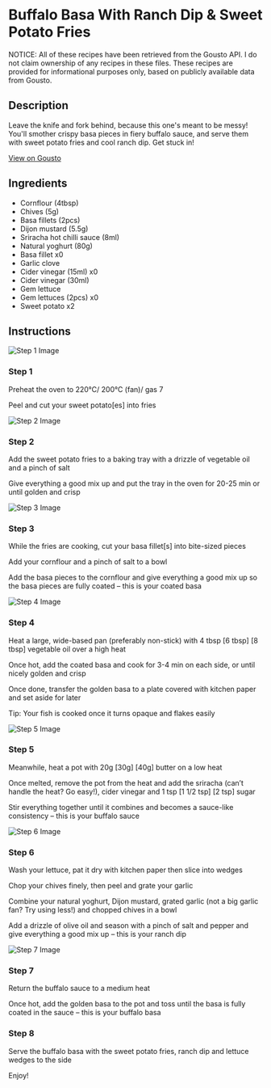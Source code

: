 # Buffalo Basa With Ranch Dip & Sweet Potato Fries

NOTICE: All of these recipes have been retrieved from the Gousto API. I do not claim ownership of any recipes in these files. These recipes are provided for informational purposes only, based on publicly available data from Gousto.

## Description

Leave the knife and fork behind, because this one's meant to be messy! You'll smother crispy basa pieces in fiery buffalo sauce, and serve them with sweet potato fries and cool ranch dip. Get stuck in!

[View on Gousto](https://www.gousto.co.uk/recipes/cookbook/buffalo-basa-with-ranch-dip-sweet-potato-fries)

## Ingredients

- Cornflour (4tbsp)
- Chives (5g)
- Basa fillets (2pcs)
- Dijon mustard (5.5g)
- Sriracha hot chilli sauce (8ml)
- Natural yoghurt (80g)
- Basa fillet x0
- Garlic clove
- Cider vinegar (15ml) x0
- Cider vinegar (30ml)
- Gem lettuce
- Gem lettuces (2pcs) x0
- Sweet potato x2

## Instructions

![Step 1 Image](https://production-media.gousto.co.uk/cms/recipe-step-image/step-1-copy-1694438685094-x200.jpg)

### Step 1

Preheat the oven to 220°C/ 200°C (fan)/ gas 7

Peel and cut your sweet potato[es] into fries

![Step 2 Image](https://production-media.gousto.co.uk/cms/recipe-step-image/step-2-1694438691047-x200.jpg)

### Step 2

Add the sweet potato fries to a baking tray with a drizzle of vegetable oil and a pinch of salt

Give everything a good mix up and put the tray in the oven for 20-25 min or until golden and crisp

![Step 3 Image](https://production-media.gousto.co.uk/cms/recipe-step-image/step-3-1694438694706-x200.jpg)

### Step 3

While the fries are cooking, cut your basa fillet[s] into bite-sized pieces

Add your cornflour and a pinch of salt to a bowl

Add the basa pieces to the cornflour and give everything a good mix up so the basa pieces are fully coated – this is your coated basa

![Step 4 Image](https://production-media.gousto.co.uk/cms/recipe-step-image/step-4-1694438699516-x200.jpg)

### Step 4

Heat a large, wide-based pan (preferably non-stick) with 4 tbsp <span class="text-purple">[6 tbsp] </span><span class="text-danger">[8 tbsp] </span>vegetable oil over a high heat

Once hot, add the coated basa and cook for 3-4 min on each side, or until nicely golden and crisp

Once done, transfer the golden basa to a plate covered with kitchen paper and set aside for later

Tip: Your fish is cooked once it turns opaque and flakes easily

![Step 5 Image](https://production-media.gousto.co.uk/cms/recipe-step-image/step-5-1694438705204-x200.jpg)

### Step 5

Meanwhile, heat a pot with 20g <span class="text-purple">[30g] </span><span class="text-danger">[40g]</span> butter on a low heat

Once melted, remove the pot from the heat and add the sriracha (can’t handle the heat? Go easy!), cider vinegar and 1 tsp <span class="text-purple">[1 1/2 tsp]</span> [2 tsp] sugar

Stir everything together until it combines and becomes a sauce-like consistency – this is your buffalo sauce

![Step 6 Image](https://production-media.gousto.co.uk/cms/recipe-step-image/step-6-1694438709236-x200.jpg)

### Step 6

Wash your lettuce, pat it dry with kitchen paper then slice into wedges

Chop your chives finely, then peel and grate your garlic

Combine your natural yoghurt, Dijon mustard, grated garlic (not a big garlic fan? Try using less!) and chopped chives in a bowl

Add a drizzle of olive oil and season with a pinch of salt and pepper and give everything a good mix up – this is your ranch dip

![Step 7 Image](https://production-media.gousto.co.uk/cms/recipe-step-image/step-7-1694438714300-x200.jpg)

### Step 7

Return the buffalo sauce to a medium heat

Once hot, add the golden basa to the pot and toss until the basa is fully coated in the sauce – this is your buffalo basa

### Step 8

Serve the buffalo basa with the sweet potato fries, ranch dip and lettuce wedges to the side

Enjoy!

